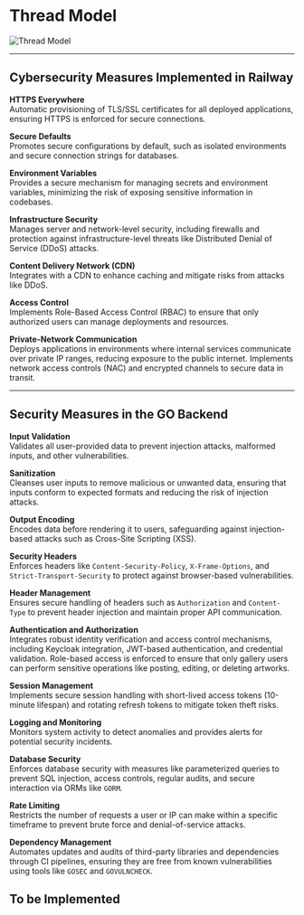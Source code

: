 # **Thread Model**

![Thread Model](https://github.com/user-attachments/assets/48a9a72c-fe28-4e86-8166-88595280a2b8)

---

## **Cybersecurity Measures Implemented in Railway**

**HTTPS Everywhere**  
Automatic provisioning of TLS/SSL certificates for all deployed applications, ensuring HTTPS is enforced for secure connections.

**Secure Defaults**  
Promotes secure configurations by default, such as isolated environments and secure connection strings for databases.

**Environment Variables**  
Provides a secure mechanism for managing secrets and environment variables, minimizing the risk of exposing sensitive information in codebases.

**Infrastructure Security**  
Manages server and network-level security, including firewalls and protection against infrastructure-level threats like Distributed Denial of Service (DDoS) attacks.

**Content Delivery Network (CDN)**  
Integrates with a CDN to enhance caching and mitigate risks from attacks like DDoS.

**Access Control**  
Implements Role-Based Access Control (RBAC) to ensure that only authorized users can manage deployments and resources.

**Private-Network Communication**  
Deploys applications in environments where internal services communicate over private IP ranges, reducing exposure to the public internet. Implements network access controls (NAC) and encrypted channels to secure data in transit.

---

## **Security Measures in the GO Backend**

**Input Validation**  
Validates all user-provided data to prevent injection attacks, malformed inputs, and other vulnerabilities.

**Sanitization**  
Cleanses user inputs to remove malicious or unwanted data, ensuring that inputs conform to expected formats and reducing the risk of injection attacks.

**Output Encoding**  
Encodes data before rendering it to users, safeguarding against injection-based attacks such as Cross-Site Scripting (XSS).

**Security Headers**  
Enforces headers like `Content-Security-Policy`, `X-Frame-Options`, and `Strict-Transport-Security` to protect against browser-based vulnerabilities.

**Header Management**  
Ensures secure handling of headers such as `Authorization` and `Content-Type` to prevent header injection and maintain proper API communication.

**Authentication and Authorization**  
Integrates robust identity verification and access control mechanisms, including Keycloak integration, JWT-based authentication, and credential validation. Role-based access is enforced to ensure that only gallery users can perform sensitive operations like posting, editing, or deleting artworks.

**Session Management**  
Implements secure session handling with short-lived access tokens (10-minute lifespan) and rotating refresh tokens to mitigate token theft risks.

**Logging and Monitoring**  
Monitors system activity to detect anomalies and provides alerts for potential security incidents.

**Database Security**  
Enforces database security with measures like parameterized queries to prevent SQL injection, access controls, regular audits, and secure interaction via ORMs like `GORM`.

**Rate Limiting**  
Restricts the number of requests a user or IP can make within a specific timeframe to prevent brute force and denial-of-service attacks.

**Dependency Management**  
Automates updates and audits of third-party libraries and dependencies through CI pipelines, ensuring they are free from known vulnerabilities using tools like `GOSEC` and `GOVULNCHECK`.

## **To be Implemented**



